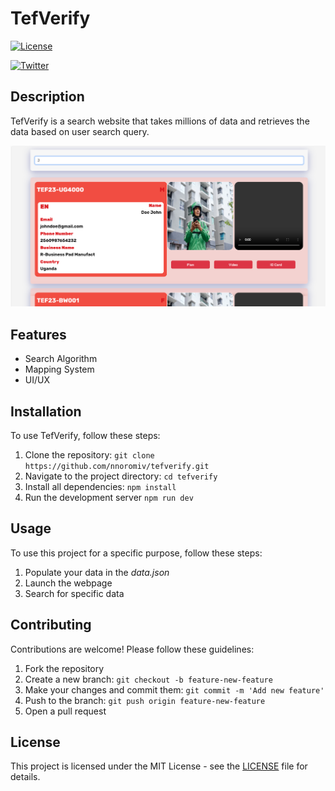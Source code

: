 # TefVerify

[![License](https://img.shields.io/badge/license-MIT-blue.svg)](https://opensource.org/licenses/MIT)

[![Twitter](https://img.shields.io/twitter/url/https/github.com/nnoromiv/tefverify.svg?style=social)](https://x.com/nnoromiv)

## Description

TefVerify is a search website that takes millions of data and retrieves the data based on user search query.

![Preview](public/preview.png)

## Features

- Search Algorithm
- Mapping System
- UI/UX

## Installation

To use TefVerify, follow these steps:

1. Clone the repository: `git clone https://github.com/nnoromiv/tefverify.git`
2. Navigate to the project directory: `cd tefverify`
3. Install all dependencies: `npm install`
4. Run the development server `npm run dev`

## Usage

To use this project for a specific purpose, follow these steps:

1. Populate your data in the *data.json*
2. Launch the webpage
3. Search for specific data

## Contributing

Contributions are welcome! Please follow these guidelines:

1. Fork the repository
2. Create a new branch: `git checkout -b feature-new-feature`
3. Make your changes and commit them: `git commit -m 'Add new feature'`
4. Push to the branch: `git push origin feature-new-feature`
5. Open a pull request

## License

This project is licensed under the MIT License - see the [LICENSE](LICENSE) file for details.
